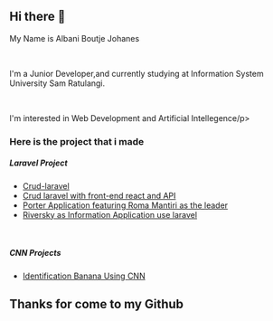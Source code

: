 <h2>Hi there 👋</h2>

<p>My Name is Albani Boutje Johanes</p>
<br>
<p>I'm a Junior Developer,and currently studying at Information System University Sam Ratulangi.  </p>
<br>
<p>I'm interested in Web Development and Artificial Intellegence/p>

<h3>Here is the project that i made</h3>
<h5>Laravel Project</h5>
<ul>
  <li><a href="https://github.com/albanijohanes/crud-laravel">Crud-laravel</a></li>
  <li><a href="https://github.com/albanijohanes/laravel-react-api-crud">Crud laravel with front-end react and API</a></li>
  <li><a href="https://github.com/albanijohanes/project_gemastik">Porter Application featuring Roma Mantiri as the leader</a></li>
  <li><a href="https://github.com/albanijohanes/riversky-laravel">Riversky as Information Application use laravel</a></li>
</ul>
<br>
<h5>CNN Projects</h5>
<ul>
  <li><a href="https://github.com/albanijohanes/Identification-Banana">Identification Banana Using CNN</a></li>
</ul>

<h2>Thanks for come to my Github </h2>


